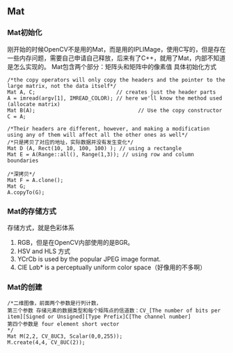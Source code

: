 ## Mat 
### Mat初始化
刚开始的时候OpenCV不是用的Mat，而是用的IPLIMage，使用C写的，但是存在一些内存问题，需要自己申请自己释放，后来有了C++，就用了Mat，内部不知道是怎么实现的。
Mat包含两个部分：矩阵头和矩阵中的像素值
具体初始化方式
```
/*the copy operators will only copy the headers and the pointer to the large matrix, not the data itself*/
Mat A, C;                          // creates just the header parts
A = imread(argv[1], IMREAD_COLOR); // here we'll know the method used (allocate matrix)
Mat B(A);                                 // Use the copy constructor
C = A;  

/*Their headers are different, however, and making a modification using any of them will affect all the other ones as well*/
/*只是拷贝了对应的地址，实际数据并没有发生变化*/
Mat D (A, Rect(10, 10, 100, 100) ); // using a rectangle
Mat E = A(Range::all(), Range(1,3)); // using row and column boundaries

/*深拷贝*/
Mat F = A.clone();
Mat G;
A.copyTo(G);
```
### Mat的存储方式
存储方式，就是色彩体系    
1. RGB，但是在OpenCV内部使用的是BGR。   
2. HSV and HLS 方式   
3. YCrCb is used by the popular JPEG image format.
4. CIE L*a*b* is a perceptually uniform color space（好像用的不多啊）

### Mat的创建

```
/*二维图像，前面两个参数是行列计数，
第三个参数 存储元素的数据类型和每个矩阵点的信道数：CV_[The number of bits per item][Signed or Unsigned][Type Prefix]C[The channel number]
第四个参数是 four element short vector
*/
Mat M(2,2, CV_8UC3, Scalar(0,0,255));
M.create(4,4, CV_8UC(2));

```

